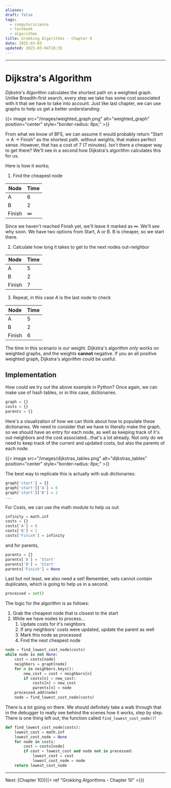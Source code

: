 ```yaml
---
aliases: 
draft: false
tags:
  - computerscience
  - textbook
  - algorithms
title: Grokking Algorithms - Chapter 9
date: 2025-03-03
updated: 2025-03-04T18:35
---
```


-------------------------------------------------------------------------------

# Dijkstra's Algorithm

*Dijkstra's Algorithm* calculates the shortest path on a weighted graph. Unlike Breadth-first search, every step we take has some cost associated with it that we have to take into account. Just like last chapter, we can use graphs to help us get a better understanding:

{{< image src="/images/weighted_graph.png" alt="weighted_graph" position="center" style="border-radius: 8px;" >}}


From what we know of BFS, we can assume it would probably return "Start -> A -> Finish" as the shortest path. without weights, that makes perfect sense. However, that has a cost of 7 (7 minutes). Isn't there a cheaper way to get there? We'll see in a second how Dijkstra's algorithm calculates this for us.

Here is how it works;

1. Find the cheapest node

| Node   | Time     |
| ------ | -------- |
| A      | 6        |
| B      | 2        |
| Finish | $\infty$ |
Since we haven't reached Finish yet, we'll leave it marked as $\infty$. We'll see why soon. We have two options from Start, A or B. B is cheaper, so we start there.

2. Calculate how long it takes to get to the next nodes out-neighbor

| Node   | Time |
| ------ | ---- |
| A      | 5    |
| B      | 2    |
| Finish | 7    |
3. Repeat, in this case A is the last node to check

| Node   | Time |
| ------ | ---- |
| A      | 5    |
| B      | 2    |
| Finish | 6    |
The time in this scenario is our weight. Dijkstra's algorithm *only* works on weighted graphs, and the weights **cannot** negative. If you an all positive weighted graph, Dijkstra's algorithm could be useful.

## Implementation

How could we try out the above example in Python? Once again, we can make use of hash tables, or in this case, dictionaries. 

```python
graph = {}
costs = {}
parents = {}
```

Here's a visualization of how we can think about how to populate these dictionaries. We need to consider that we have to literally make the graph, so we should have an entry for each node, as well as keeping track of it's out-neighbors and the cost associated...that's a lot already. Not only do we need to keep track of the current and updated costs, but also the parents of each node.

{{< image src="/images/dijkstras_tables.png" alt="dijkstras_tables" position="center" style="border-radius: 8px;" >}}


The best way to replicate this is actually with sub dictionaries:

```python
graph['start'] = {}
graph['start']['A'] = 6
graph['start']['B'] = 2
...
```

For Costs, we can use the math module to help us out:

```python
infinity = math.inf
costs = {}
costs['A'] = 6
costs['B'] = 2
costs['Finish'] = infinity
```

and for parents,

```python
parents = {}
parents['A'] = 'Start'
parents['B'] = 'Start'
parents['Finish'] = None
```

Last but not least, we also need a set! Remember, sets cannot contain duplicates, which is going to help us in a second.

```python
processed = set()
```

The logic for the algorithm is as follows:

1. Grab the cheapest node that is closest to the start
2. While we have nodes to process...
	1. Update costs for it's neighbors
	2. If any neighbors' costs were updated, update the parent as well
	3. Mark this node as processed
	4. Find the next cheapest node

```python
node = find_lowest_cost_node(costs)
while node is not None:
	cost = costs[node]
	neighbors = graph[node]
	for n in neighbors.keys():
		new_cost = cost + neighbors[n]
		if costs[n] > new_cost:
			costs[n] = new_cost
			parents[n] = node
	processed.add(node)
	node = find_lowest_cost_node(costs)
```

There is a lot going on there. We should definitely take a walk through that in the debugger to really see behind the scenes how it works, step by step. There is one thing left out; the function called `find_lowest_cost_node()`!

```python
def find_lowest_cost_node(costs):
	lowest_cost = math.inf
	lowest_cost_node = None
	for node in costs:
		cost = costs[node]
		if cost < lowest_cost and node not in processed:
			lowest_cost = cost
			lowest_cost_node = node
	return lowest_cost_node
```


---
Next: 
[Chapter 10]({{< ref "Grokking Algorithms - Chapter 10" >}}) 

